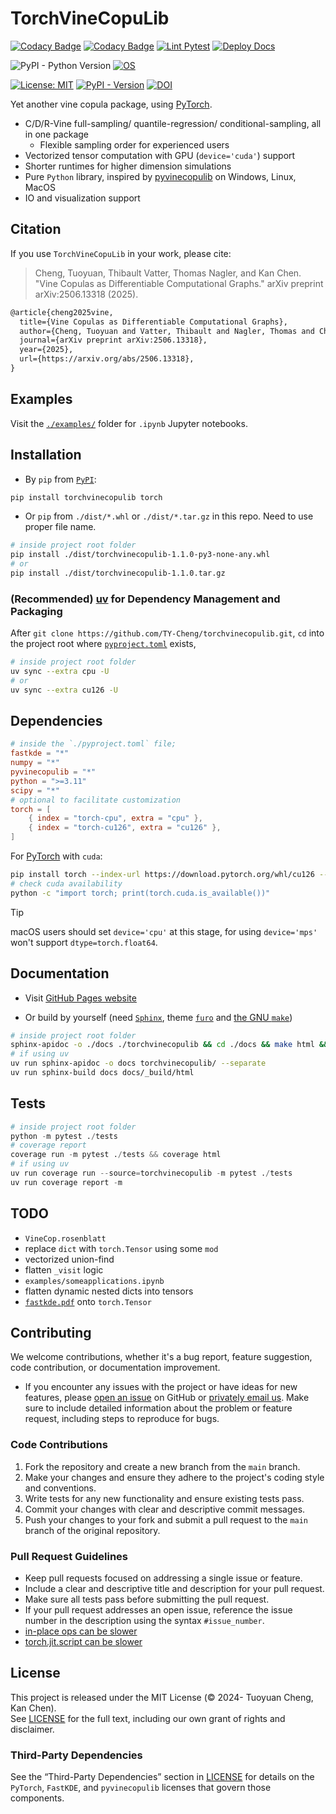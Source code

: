 # TorchVineCopuLib

[![Codacy Badge](https://app.codacy.com/project/badge/Grade/e8a7a7448b2043d9bbefafc5a3ec14f7)](https://app.codacy.com/gh/TY-Cheng/torchvinecopulib/dashboard?utm_source=gh&utm_medium=referral&utm_content=&utm_campaign=Badge_grade)
[![Codacy Badge](https://app.codacy.com/project/badge/Coverage/e8a7a7448b2043d9bbefafc5a3ec14f7)](https://app.codacy.com?utm_source=gh&utm_medium=referral&utm_content=&utm_campaign=Badge_coverage)
[![Lint Pytest](https://github.com/TY-Cheng/torchvinecopulib/actions/workflows/python-package.yml/badge.svg?branch=main)](https://github.com/TY-Cheng/torchvinecopulib/actions/workflows/python-package.yml)
[![Deploy Docs](https://github.com/TY-Cheng/torchvinecopulib/actions/workflows/static.yml/badge.svg?branch=main)](https://ty-cheng.github.io/torchvinecopulib/)

![PyPI - Python Version](https://img.shields.io/pypi/pyversions/torchvinecopulib)
[![OS](https://img.shields.io/badge/OS-Windows%7CmacOS%7CUbuntu-blue)](https://github.com/TY-Cheng/torchvinecopulib/actions/workflows/python-package.yml)

[![License: MIT](https://img.shields.io/badge/License-MIT-yellow.svg)](https://github.com/TY-Cheng/torchvinecopulib/blob/main/LICENSE)
[![PyPI - Version](https://img.shields.io/pypi/v/torchvinecopulib)](https://pypi.org/project/torchvinecopulib/)
[![DOI](https://zenodo.org/badge/768037665.svg)](https://zenodo.org/doi/10.5281/zenodo.10836953)

Yet another vine copula package, using [PyTorch](https://pytorch.org/get-started/locally/).

- C/D/R-Vine full-sampling/ quantile-regression/ conditional-sampling, all in one package
  - Flexible sampling order for experienced users
- Vectorized tensor computation with GPU (`device='cuda'`) support
- Shorter runtimes for higher dimension simulations
- Pure `Python` library, inspired by [pyvinecopulib](https://github.com/vinecopulib/pyvinecopulib/) on Windows, Linux, MacOS
- IO and visualization support

## Citation
If you use `TorchVineCopuLib` in your work, please cite:

> Cheng, Tuoyuan, Thibault Vatter, Thomas Nagler, and Kan Chen. "Vine Copulas as Differentiable Computational Graphs." arXiv preprint arXiv:2506.13318 (2025).

```latex
@article{cheng2025vine,
  title={Vine Copulas as Differentiable Computational Graphs},
  author={Cheng, Tuoyuan and Vatter, Thibault and Nagler, Thomas and Chen, Kan},
  journal={arXiv preprint arXiv:2506.13318},
  year={2025},
  url={https://arxiv.org/abs/2506.13318},
}
```

## Examples

Visit the [`./examples/`](https://github.com/TY-Cheng/torchvinecopulib/tree/main/examples) folder for `.ipynb` Jupyter notebooks.

## Installation

- By `pip` from [`PyPI`](https://pypi.org/project/torchvinecopulib/):

```bash
pip install torchvinecopulib torch
```

- Or `pip` from `./dist/*.whl` or `./dist/*.tar.gz` in this repo.
  Need to use proper file name.

```bash
# inside project root folder
pip install ./dist/torchvinecopulib-1.1.0-py3-none-any.whl
# or
pip install ./dist/torchvinecopulib-1.1.0.tar.gz
```

### (Recommended) [uv](https://docs.astral.sh/uv/getting-started/) for Dependency Management and Packaging

After `git clone https://github.com/TY-Cheng/torchvinecopulib.git`, `cd` into the project root where [`pyproject.toml`](https://github.com/TY-Cheng/torchvinecopulib/blob/main/pyproject.toml) exists,

```bash
# inside project root folder
uv sync --extra cpu -U
# or
uv sync --extra cu126 -U
```

## Dependencies

```toml
# inside the `./pyproject.toml` file;
fastkde = "*"
numpy = "*"
pyvinecopulib = "*"
python = ">=3.11"
scipy = "*"
# optional to facilitate customization
torch = [
    { index = "torch-cpu", extra = "cpu" },
    { index = "torch-cu126", extra = "cu126" },
]
```

For [PyTorch](https://pytorch.org/get-started/locally/) with `cuda`:

```bash
pip install torch --index-url https://download.pytorch.org/whl/cu126 --force-reinstall
# check cuda availability
python -c "import torch; print(torch.cuda.is_available())"
```

> [!TIP]
> macOS users should set `device='cpu'` at this stage, for using `device='mps'` won't support `dtype=torch.float64`.

## Documentation

- Visit [GitHub Pages website](https://ty-cheng.github.io/torchvinecopulib/)

- Or build by yourself (need [`Sphinx`](https://github.com/sphinx-doc/sphinx), theme [`furo`](https://github.com/pradyunsg/furo) and [the GNU `make`](https://www.gnu.org/software/make/))

```bash
# inside project root folder
sphinx-apidoc -o ./docs ./torchvinecopulib && cd ./docs && make html && cd ..
# if using uv
uv run sphinx-apidoc -o docs torchvinecopulib/ --separate
uv run sphinx-build docs docs/_build/html
```

## Tests

```python
# inside project root folder
python -m pytest ./tests
# coverage report
coverage run -m pytest ./tests && coverage html
# if using uv
uv run coverage run --source=torchvinecopulib -m pytest ./tests
uv run coverage report -m
```

## TODO

- `VineCop.rosenblatt`
- replace `dict` with `torch.Tensor` using some `mod`
- vectorized union-find
- flatten `_visit` logic
- `examples/someapplications.ipynb`
- flatten dynamic nested dicts into tensors
- [`fastkde.pdf`](https://github.com/LBL-EESA/fastkde/blob/main/src/fastkde/fastKDE.py) onto `torch.Tensor`

## Contributing

We welcome contributions, whether it's a bug report, feature suggestion, code contribution, or documentation improvement.

- If you encounter any issues with the project or have ideas for new features, please [open an issue](https://github.com/TY-Cheng/torchvinecopulib/issues/new) on GitHub or [privately email us](mailto:cty120120@gmail.com). Make sure to include detailed information about the problem or feature request, including steps to reproduce for bugs.

### Code Contributions

1. Fork the repository and create a new branch from the `main` branch.
2. Make your changes and ensure they adhere to the project's coding style and conventions.
3. Write tests for any new functionality and ensure existing tests pass.
4. Commit your changes with clear and descriptive commit messages.
5. Push your changes to your fork and submit a pull request to the `main` branch of the original repository.

### Pull Request Guidelines

- Keep pull requests focused on addressing a single issue or feature.
- Include a clear and descriptive title and description for your pull request.
- Make sure all tests pass before submitting the pull request.
- If your pull request addresses an open issue, reference the issue number in the description using the syntax `#issue_number`.
- [in-place ops can be slower](https://discuss.pytorch.org/t/are-inplace-operations-faster/61209/4)
- [torch.jit.script can be slower](https://discuss.pytorch.org/t/why-is-torch-jit-script-slower/120131/6)

## License

This project is released under the MIT License (© 2024- Tuoyuan Cheng, Kan Chen).  
See [LICENSE](./LICENSE) for the full text, including our own grant of rights and disclaimer.

### Third-Party Dependencies

See the “Third-Party Dependencies” section in [LICENSE](./LICENSE) for details on the `PyTorch`, `FastKDE`, and `pyvinecopulib` licenses that govern those components.
